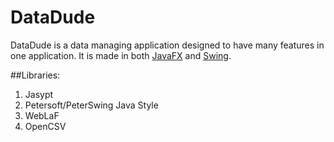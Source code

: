 DataDude
=======
DataDude is a data managing application designed to have many features in one application.
It is made in both [JavaFX](https://en.wikipedia.org/wiki/JavaFX) and [Swing](https://en.wikipedia.org/wiki/Swing_(Java)).

##Libraries:
1. Jasypt
2. Petersoft/PeterSwing Java Style
3. WebLaF
4. OpenCSV
